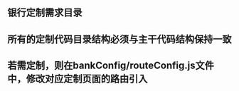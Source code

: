 <!--
 * @Author: huxudong
 * @Date: 2021-02-07 09:33:04
 * @LastEditTime: 2021-02-23 09:18:02
 * @Description: 说明文档
-->
## 银行定制需求目录
## 所有的定制代码目录结构必须与主干代码结构保持一致
## 若需定制，则在bankConfig/routeConfig.js文件中，修改对应定制页面的路由引入
